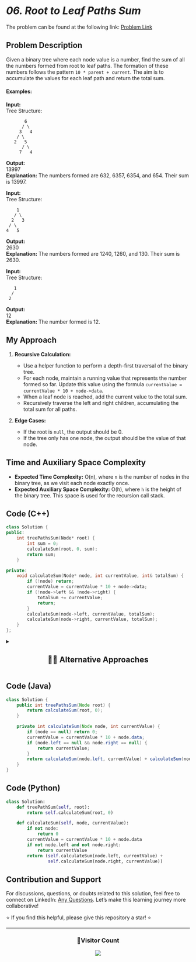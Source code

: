 # _06. Root to Leaf Paths Sum_

The problem can be found at the following link: [Problem Link](https://www.geeksforgeeks.org/problems/root-to-leaf-paths-sum/1)

## Problem Description

Given a binary tree where each node value is a number, find the sum of all the numbers formed from root to leaf paths. The formation of these numbers follows the pattern `10 * parent + current`. The aim is to accumulate the values for each leaf path and return the total sum.

#### Examples:

**Input:**  
Tree Structure:

```
       6
      / \
     3   4
    / \
   2   5
      / \
     7   4
```

**Output:**  
13997  
**Explanation:** The numbers formed are 632, 6357, 6354, and 654. Their sum is 13997.

**Input:**  
Tree Structure:

```
    1
   / \
  2   3
 / \
4   5
```

**Output:**  
2630  
**Explanation:** The numbers formed are 1240, 1260, and 130. Their sum is 2630.

**Input:**  
Tree Structure:

```
   1
  /
 2
```

**Output:**  
12  
**Explanation:** The number formed is 12.

## My Approach

1. **Recursive Calculation:**

   - Use a helper function to perform a depth-first traversal of the binary tree.
   - For each node, maintain a running value that represents the number formed so far. Update this value using the formula `currentValue = currentValue * 10 + node->data`.
   - When a leaf node is reached, add the current value to the total sum.
   - Recursively traverse the left and right children, accumulating the total sum for all paths.

2. **Edge Cases:**
   - If the root is `null`, the output should be 0.
   - If the tree only has one node, the output should be the value of that node.

## Time and Auxiliary Space Complexity

- **Expected Time Complexity:** O(n), where `n` is the number of nodes in the binary tree, as we visit each node exactly once.
- **Expected Auxiliary Space Complexity:** O(h), where `h` is the height of the binary tree. This space is used for the recursion call stack.

## Code (C++)

```cpp
class Solution {
public:
    int treePathsSum(Node* root) {
        int sum = 0;
        calculateSum(root, 0, sum);
        return sum;
    }

private:
    void calculateSum(Node* node, int currentValue, int& totalSum) {
        if (!node) return;
        currentValue = currentValue * 10 + node->data;
        if (!node->left && !node->right) {
            totalSum += currentValue;
            return;
        }
        calculateSum(node->left, currentValue, totalSum);
        calculateSum(node->right, currentValue, totalSum);
    }
};
```

<details>
  <summary><h2 align='center'>👨‍💻 Alternative Approaches</h2></summary>

1. **Using a Recursive Helper Function:**

```cpp
class Solution {
public:
    int treePathsSum(Node* root) {
        return treePathsSumHelper(root, 0);
    }

private:
    int treePathsSumHelper(Node* node, int currentSum) {
        if (!node) return 0;
        currentSum = currentSum * 10 + node->data;
        if (!node->left && !node->right) return currentSum;
        return treePathsSumHelper(node->left, currentSum) + treePathsSumHelper(node->right, currentSum);
    }
};
```

2. **Using a Simplified Utility Function:**

```cpp
class Solution {
    int treePathsSumUtil(Node *root, int val) {
        if (!root) return 0;
        val = val * 10 + root->data;
        if (!root->left && !root->right) return val;
        return treePathsSumUtil(root->left, val) + treePathsSumUtil(root->right, val);
    }

public:
    int treePathsSum(Node *root) {
        return treePathsSumUtil(root, 0);
    }
};
```

</details>

## Code (Java)

```java
class Solution {
    public int treePathsSum(Node root) {
        return calculateSum(root, 0);
    }

    private int calculateSum(Node node, int currentValue) {
        if (node == null) return 0;
        currentValue = currentValue * 10 + node.data;
        if (node.left == null && node.right == null) {
            return currentValue;
        }
        return calculateSum(node.left, currentValue) + calculateSum(node.right, currentValue);
    }
}
```

## Code (Python)

```python
class Solution:
    def treePathSum(self, root):
        return self.calculateSum(root, 0)

    def calculateSum(self, node, currentValue):
        if not node:
            return 0
        currentValue = currentValue * 10 + node.data
        if not node.left and not node.right:
            return currentValue
        return (self.calculateSum(node.left, currentValue) +
                self.calculateSum(node.right, currentValue))
```

## Contribution and Support

For discussions, questions, or doubts related to this solution, feel free to connect on LinkedIn: [Any Questions](https://www.linkedin.com/in/patel-hetkumar-sandipbhai-8b110525a/). Let’s make this learning journey more collaborative!

⭐ If you find this helpful, please give this repository a star! ⭐

---

<div align="center">
  <h3><b>📍Visitor Count</b></h3>
</div>

<p align="center">
  <img src="https://visitor-badge.laobi.icu/badge?page_id=Hunterdii.GeeksforGeeks-POTD" />
</p>
